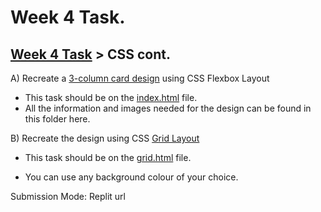 # Week 4 Task.

## [Week 4 Task](https://github.com/olumide12-cell/Assignments/tree/week-4) > CSS cont.
A) Recreate a [3-column card design](https://github.com/olumide12-cell/Assignments/tree/week-4) using CSS Flexbox  Layout
* This task should be on the [index.html](https://github.com/olumide12-cell/Assignments/blob/week-4/index.html) file.
* All the information and images needed for the design can be found in this folder here.

 

B) Recreate the design using CSS [Grid Layout](https://github.com/olumide12-cell/Assignments/tree/week-4)  

* This task should be on the [grid.html](https://github.com/olumide12-cell/Assignments/blob/week-4/grid.html) file.

* You can use any background colour of your choice.


Submission Mode: Replit url




